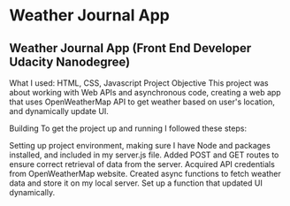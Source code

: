# Weather Journal App

## Weather Journal App (Front End Developer Udacity Nanodegree)
What I used: HTML, CSS, Javascript 
Project Objective
This project was about working with Web APIs and asynchronous code, creating a web app that uses OpenWeatherMap API to get weather based on user's location, and dynamically update UI.

Building
To get the project up and running I followed these steps:

Setting up project environment, making sure I have Node and packages installed, and included in my server.js file.
Added POST and GET routes to ensure correct retrieval of data from the server.
Acquired API credentials from OpenWeatherMap website.
Created async functions to fetch weather data and store it on my local server.
Set up a function that updated UI dynamically.
